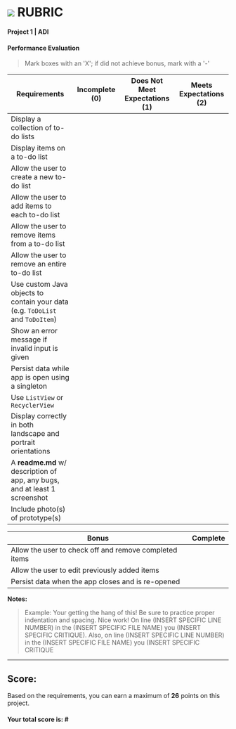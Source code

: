 # ![](https://ga-dash.s3.amazonaws.com/production/assets/logo-9f88ae6c9c3871690e33280fcf557f33.png) RUBRIC
**Project 1 | ADI** 	 						


#### Performance Evaluation
> Mark boxes with an 'X'; if did not achieve bonus, mark with a '-'

| Requirements | Incomplete (0) | Does Not Meet Expectations (1) | Meets Expectations (2) |
| --- | --- | --- | --- |
| Display a collection of to-do lists | | | |
| Display items on a to-do list | | | |
| Allow the user to create a new to-do list | | | |
| Allow the user to add items to each to-do list | | | |
| Allow the user to remove items from a to-do list | | | |
| Allow the user to remove an entire to-do list | | | |
| Use custom Java objects to contain your data (e.g. `ToDoList` and `ToDoItem`) | | | |
| Show an error message if invalid input is given  | | | |
| Persist data while app is open using a singleton  | | | |
| Use `ListView` or `RecyclerView`  | | | |
| Display correctly in both landscape and portrait orientations  | | | |
| A **readme.md** w/ description of app, any bugs, and at least 1 screenshot  | | | |
| Include photo(s) of prototype(s) | | | |

| Bonus | Complete |
| --- | --- |
| Allow the user to check off and remove completed items | |
| Allow the user to edit previously added items | |
| Persist data when the app closes and is re-opened | |

**Notes:**

> Example: Your getting the hang of this!  Be sure to practice proper indentation and spacing.  Nice work! On line (INSERT SPECIFIC LINE NUMBER) in the (INSERT SPECIFIC FILE NAME) you (INSERT SPECIFIC CRITIQUE). Also, on line (INSERT SPECIFIC LINE NUMBER) in the (INSERT SPECIFIC FILE NAME) you (INSERT SPECIFIC CRITIQUE

---

## Score:
Based on the requirements, you can earn a maximum of  **26**  points on this project.

#### Your total score is: **#**
